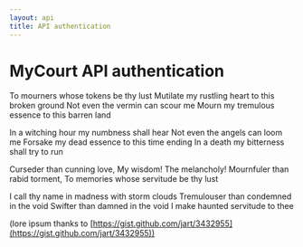```yaml
---
layout: api
title: API authentication
---
```


# MyCourt API authentication

To mourners whose tokens be thy lust
Mutilate my rustling heart to this broken ground
Not even the vermin can scour me
Mourn my tremulous essence to this barren land

In a witching hour my numbness shall hear
Not even the angels can loom me
Forsake my dead essence to this time ending
In a death my bitterness shall try to run

Curseder than cunning love,
My wisdom! The melancholy!
Mournfuler than rabid torment,
To memories whose servitude be thy lust

I call thy name in madness with storm clouds
Tremulouser than condemned in the void
Swifter than damned in the void
I make haunted servitude to thee

(lore ipsum thanks to [https://gist.github.com/jart/3432955](https://gist.github.com/jart/3432955))


